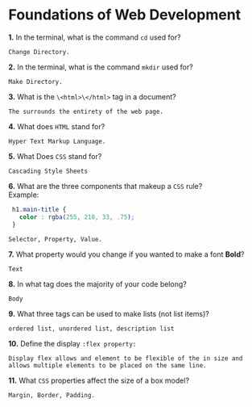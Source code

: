 # Foundations of Web Development

**1.** In the terminal, what is the command `cd` used for?
<!-- enter you answer in the space below -->
```
Change Directory.

```

**2.** In the terminal, what is the command `mkdir` used for?
<!-- enter you answer in the space below -->
```
Make Directory.
```

**3.** What is the `\<html>\</html>` tag in a document?
<!-- enter you answer in the space below -->
```
The surrounds the entirety of the web page.

```

**4.** What does `HTML` stand for?
<!-- enter you answer in the space below -->
```
Hyper Text Markup Language.
```

**5.** What Does `CSS` stand for?
<!-- enter you answer in the space below -->
```
Cascading Style Sheets
```

**6.** What are the three components that makeup a `CSS` rule? <br> Example:
```css
 h1.main-title {
   color : rgba(255, 210, 33, .75);
 }
```
<!-- enter you answer in the space below -->
```
Selector, Property, Value.
```

**7.** What property would you change if you wanted to make a font **Bold**?
<!-- enter you answer in the space below -->
```
Text
```

**8.** In what tag does the majority of your code belong?
<!-- enter you answer in the space below -->
```
Body
```

**9.** What three tags can be used to make lists (not list items)?
<!-- enter you answer in the space below -->
```
ordered list, unordered list, description list
```

**10.** Define the display `:flex property:`
<!-- enter you answer in the space below -->
```
Display flex allows and element to be flexible of the in size and allows multiple elements to be placed on the same line.
```

**11.** What `CSS` properties affect the size of a box model?
<!-- enter you answer in the space below -->
```
Margin, Border, Padding.
```
